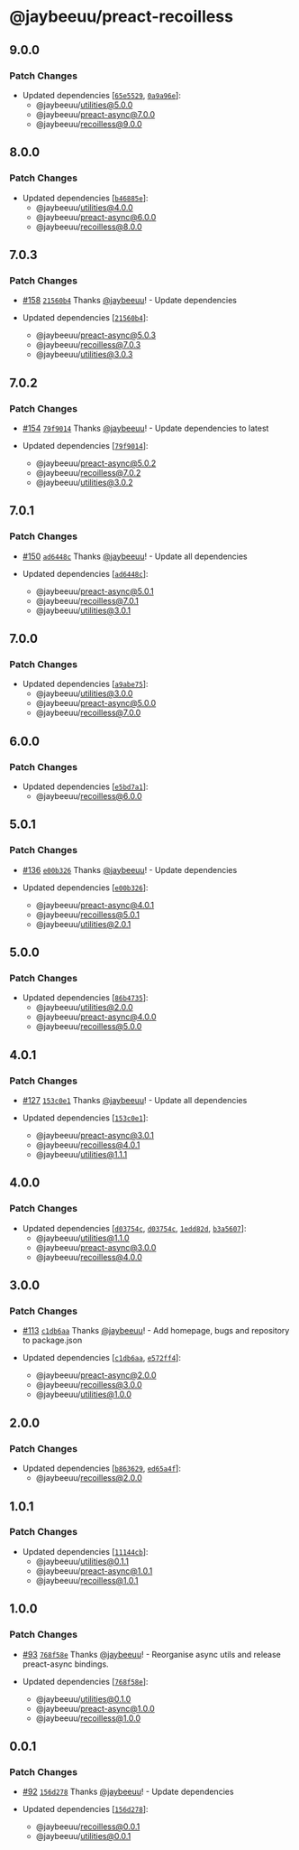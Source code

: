 # @jaybeeuu/preact-recoilless

## 9.0.0

### Patch Changes

- Updated dependencies [[`65e5529`](https://github.com/jaybeeuu/jaybeeuu-dev/commit/65e55293e1374d398b467107b1e1b4141b3bd6d5), [`0a9a96e`](https://github.com/jaybeeuu/jaybeeuu-dev/commit/0a9a96e3be44a79d4782d089d23c6271fc245498)]:
  - @jaybeeuu/utilities@5.0.0
  - @jaybeeuu/preact-async@7.0.0
  - @jaybeeuu/recoilless@9.0.0

## 8.0.0

### Patch Changes

- Updated dependencies [[`b46885e`](https://github.com/jaybeeuu/jaybeeuu-dev/commit/b46885ea1ad24a58544129c4b8a88f23a122b623)]:
  - @jaybeeuu/utilities@4.0.0
  - @jaybeeuu/preact-async@6.0.0
  - @jaybeeuu/recoilless@8.0.0

## 7.0.3

### Patch Changes

- [#158](https://github.com/jaybeeuu/jaybeeuu-dev/pull/158) [`21560b4`](https://github.com/jaybeeuu/jaybeeuu-dev/commit/21560b43ec34fe5e036f15e66001b2def2fd94f6) Thanks [@jaybeeuu](https://github.com/jaybeeuu)! - Update dependencies

- Updated dependencies [[`21560b4`](https://github.com/jaybeeuu/jaybeeuu-dev/commit/21560b43ec34fe5e036f15e66001b2def2fd94f6)]:
  - @jaybeeuu/preact-async@5.0.3
  - @jaybeeuu/recoilless@7.0.3
  - @jaybeeuu/utilities@3.0.3

## 7.0.2

### Patch Changes

- [#154](https://github.com/jaybeeuu/jaybeeuu-dev/pull/154) [`79f9014`](https://github.com/jaybeeuu/jaybeeuu-dev/commit/79f9014a0fc3c8c446a455c719ee3ee38cbcc518) Thanks [@jaybeeuu](https://github.com/jaybeeuu)! - Update dependencies to latest

- Updated dependencies [[`79f9014`](https://github.com/jaybeeuu/jaybeeuu-dev/commit/79f9014a0fc3c8c446a455c719ee3ee38cbcc518)]:
  - @jaybeeuu/preact-async@5.0.2
  - @jaybeeuu/recoilless@7.0.2
  - @jaybeeuu/utilities@3.0.2

## 7.0.1

### Patch Changes

- [#150](https://github.com/jaybeeuu/jaybeeuu-dev/pull/150) [`ad6448c`](https://github.com/jaybeeuu/jaybeeuu-dev/commit/ad6448ca1c078f6d855840ee32afd76e95c855ee) Thanks [@jaybeeuu](https://github.com/jaybeeuu)! - Update all dependencies

- Updated dependencies [[`ad6448c`](https://github.com/jaybeeuu/jaybeeuu-dev/commit/ad6448ca1c078f6d855840ee32afd76e95c855ee)]:
  - @jaybeeuu/preact-async@5.0.1
  - @jaybeeuu/recoilless@7.0.1
  - @jaybeeuu/utilities@3.0.1

## 7.0.0

### Patch Changes

- Updated dependencies [[`a9abe75`](https://github.com/jaybeeuu/jaybeeuu-dev/commit/a9abe7579d6999fda80205094c9340ea460e3738)]:
  - @jaybeeuu/utilities@3.0.0
  - @jaybeeuu/preact-async@5.0.0
  - @jaybeeuu/recoilless@7.0.0

## 6.0.0

### Patch Changes

- Updated dependencies [[`e5bd7a1`](https://github.com/jaybeeuu/jaybeeuu-dev/commit/e5bd7a1f0239afc9917c411c863a9fbebd2fab20)]:
  - @jaybeeuu/recoilless@6.0.0

## 5.0.1

### Patch Changes

- [#136](https://github.com/jaybeeuu/jaybeeuu-dev/pull/136) [`e00b326`](https://github.com/jaybeeuu/jaybeeuu-dev/commit/e00b32650f2b67041968e4de4034bcbb0cbc1bdb) Thanks [@jaybeeuu](https://github.com/jaybeeuu)! - Update dependencies

- Updated dependencies [[`e00b326`](https://github.com/jaybeeuu/jaybeeuu-dev/commit/e00b32650f2b67041968e4de4034bcbb0cbc1bdb)]:
  - @jaybeeuu/preact-async@4.0.1
  - @jaybeeuu/recoilless@5.0.1
  - @jaybeeuu/utilities@2.0.1

## 5.0.0

### Patch Changes

- Updated dependencies [[`86b4735`](https://github.com/jaybeeuu/jaybeeuu-dev/commit/86b4735768940e2be39234e39f530a6aeeccbc2b)]:
  - @jaybeeuu/utilities@2.0.0
  - @jaybeeuu/preact-async@4.0.0
  - @jaybeeuu/recoilless@5.0.0

## 4.0.1

### Patch Changes

- [#127](https://github.com/jaybeeuu/jaybeeuu-dev/pull/127) [`153c0e1`](https://github.com/jaybeeuu/jaybeeuu-dev/commit/153c0e190ca5ae677ddb0556ff5305c2c8916163) Thanks [@jaybeeuu](https://github.com/jaybeeuu)! - Update all dependencies

- Updated dependencies [[`153c0e1`](https://github.com/jaybeeuu/jaybeeuu-dev/commit/153c0e190ca5ae677ddb0556ff5305c2c8916163)]:
  - @jaybeeuu/preact-async@3.0.1
  - @jaybeeuu/recoilless@4.0.1
  - @jaybeeuu/utilities@1.1.1

## 4.0.0

### Patch Changes

- Updated dependencies [[`d03754c`](https://github.com/jaybeeuu/jaybeeuu-dev/commit/d03754cf9ca4a0b8454fc8d67bb47223bca8088d), [`d03754c`](https://github.com/jaybeeuu/jaybeeuu-dev/commit/d03754cf9ca4a0b8454fc8d67bb47223bca8088d), [`1edd82d`](https://github.com/jaybeeuu/jaybeeuu-dev/commit/1edd82dbef12a5714a4ded8503f08e34a310a6d4), [`b3a5607`](https://github.com/jaybeeuu/jaybeeuu-dev/commit/b3a5607fae8b3c8f26005971d7fb01e77132aa93)]:
  - @jaybeeuu/utilities@1.1.0
  - @jaybeeuu/preact-async@3.0.0
  - @jaybeeuu/recoilless@4.0.0

## 3.0.0

### Patch Changes

- [#113](https://github.com/jaybeeuu/jaybeeuu-dev/pull/113) [`c1db6aa`](https://github.com/jaybeeuu/jaybeeuu-dev/commit/c1db6aa956a8ee8a1eb6384587e56166a24cf909) Thanks [@jaybeeuu](https://github.com/jaybeeuu)! - Add homepage, bugs and repository to package.json

- Updated dependencies [[`c1db6aa`](https://github.com/jaybeeuu/jaybeeuu-dev/commit/c1db6aa956a8ee8a1eb6384587e56166a24cf909), [`e572ff4`](https://github.com/jaybeeuu/jaybeeuu-dev/commit/e572ff48b30395d00d747bd3a76a988f251c2786)]:
  - @jaybeeuu/preact-async@2.0.0
  - @jaybeeuu/recoilless@3.0.0
  - @jaybeeuu/utilities@1.0.0

## 2.0.0

### Patch Changes

- Updated dependencies [[`b863629`](https://github.com/jaybeeuu/jaybeeuu-dev/commit/b8636297cc71379e7610c9bb8699d2fba6678fa8), [`ed65a4f`](https://github.com/jaybeeuu/jaybeeuu-dev/commit/ed65a4f6d343a4eedcb250437709c82103e1d195)]:
  - @jaybeeuu/recoilless@2.0.0

## 1.0.1

### Patch Changes

- Updated dependencies [[`11144cb`](https://github.com/jaybeeuu/jaybeeuu-dev/commit/11144cbe8a0b3eb65f0549a082f2d7668a10fe75)]:
  - @jaybeeuu/utilities@0.1.1
  - @jaybeeuu/preact-async@1.0.1
  - @jaybeeuu/recoilless@1.0.1

## 1.0.0

### Patch Changes

- [#93](https://github.com/jaybeeuu/jaybeeuu-dev/pull/93) [`768f58e`](https://github.com/jaybeeuu/jaybeeuu-dev/commit/768f58e3a311e89fc2491029bcc2fd5c3e4af686) Thanks [@jaybeeuu](https://github.com/jaybeeuu)! - Reorganise async utils and release preact-async bindings.

- Updated dependencies [[`768f58e`](https://github.com/jaybeeuu/jaybeeuu-dev/commit/768f58e3a311e89fc2491029bcc2fd5c3e4af686)]:
  - @jaybeeuu/utilities@0.1.0
  - @jaybeeuu/preact-async@1.0.0
  - @jaybeeuu/recoilless@1.0.0

## 0.0.1

### Patch Changes

- [#92](https://github.com/jaybeeuu/jaybeeuu-dev/pull/92) [`156d278`](https://github.com/jaybeeuu/jaybeeuu-dev/commit/156d278a0956cb4ef6e30f9df370f3c95aa7b93a) Thanks [@jaybeeuu](https://github.com/jaybeeuu)! - Update dependencies

- Updated dependencies [[`156d278`](https://github.com/jaybeeuu/jaybeeuu-dev/commit/156d278a0956cb4ef6e30f9df370f3c95aa7b93a)]:
  - @jaybeeuu/recoilless@0.0.1
  - @jaybeeuu/utilities@0.0.1
